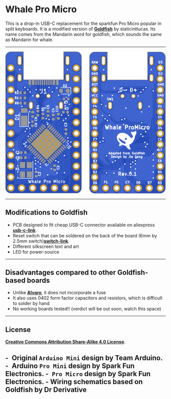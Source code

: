 # Whale Pro Micro

This is a drop-in USB-C replacement for the sparkfun Pro Micro popular in split keyboards. It is a modified version of **[Goldfish]** by staticintlucas. Its name comes from the Mandarin word for goldfish, which sounds the same as Mandarin for whale.

---

![Preview]

---

## Modifications to Goldfish

- PCB designed to fit cheap USB-C connector available on aliexpress **[usb-c-link]**.
- Reset switch that can be soldered on the back of the board (6mm by 2.5mm switch)**[switch-link]**.
- Different silkscreen text and art
- LED for power-source
---

## Disadvantages compared to other Goldfish-based boards

- Unlike **[Alvaro]**, it does not incorporate a fuse
- It also uses 0402 form factor capacitors and resistors, which is difficult to solder by hand
- No working boards tested!! (verdict will be out soon, watch this space)
---

## License

**[Creative Commons Attribution Share-Alike 4.0 License][License]**.

**-** Original `Arduino Mini` design by **Team Arduino**.
**-** Arduino `Pro Mini` design by **Spark Fun Electronics**.
**-** `Pro Micro` design by **Spark Fun Electronics**.
**-** Wiring schematics based on Goldfish by Dr Derivative
---

<!----------------------------------------------------------------------------->

[Goldfish]: https://github.com/staticintlucas/Goldfish
[Preview]: doc/preview.png
[usb-c-link]: https://www.aliexpress.com/item/32998900371.html?spm=a2g0o.order_list.0.0.31b61802zlAvym
[switch-link]: https://www.aliexpress.com/item/1005002490728099.html?spm=a2g0o.order_list.0.0.4c182faewbHx
[Alvaro]: https://github.com/Ariamelon/Alvaro
[License]: https://creativecommons.org/licenses/by-sa/4.0/